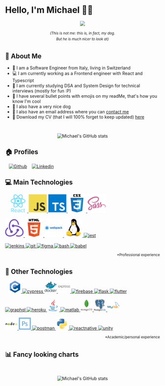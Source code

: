 # Hello, I'm Michael 👋👀
 
<p align="center"><img src="https://user-images.githubusercontent.com/44584815/168486485-4ca709fa-eede-4252-8088-c3f399aa3c22.png" width="250"></p>

<p align="center"><i><sup>(This is not me: this is, in fact, my dog. <br>But he is much nicer to look at)</sup></i></p>


## 🧭 About Me 

- 🧳 I am a Software Engineer from Italy, living in Switzerland 
- 💻 I am currently working as a Frontend engineer with React and Typescript 
- 🧠 I am currently studying DSA and System Design for technical interviews (mostly for fun :P) 
- 👀 I have several bullet points with emojis on my readMe, that's how you know I'm cool 
- 🐶 I also have a very nice dog 
- 📧 I also have an email address where you can <a href="mailto:vgtmhl@gmail.com">contact me</a>
- 📜 Download my CV (that I will 100% forget to keep updated) [here](https://drive.google.com/file/d/1DnQm2ZcWVov3JhQuLIh3XO5opwNgqLQd/view?usp=sharing) 

&nbsp;&nbsp; <p align="center">![Michael's GitHub stats](https://github-readme-streak-stats.herokuapp.com/?user=vgtmhl&theme=monokai) </p>


## 🏠 Profiles 

&nbsp;&nbsp; [![Github](https://img.shields.io/badge/GitHub-100000?style=for-the-badge&logo=github&logoColor=white)](https://github.com/vgtmhl)
&nbsp;&nbsp; [![Linkedin](https://img.shields.io/badge/LinkedIn-0077B5?style=for-the-badge&logo=linkedin&logoColor=white)](https://www.linkedin.com/in/michael-vigato/)


## 💻 Main Technologies
&nbsp;&nbsp; <a href="https://reactjs.org/" target="_blank" rel="noreferrer"> <img
        src="https://raw.githubusercontent.com/devicons/devicon/master/icons/react/react-original-wordmark.svg"
        title="React"
        alt="react" width="60" height="60" /> </a>
<a href="https://developer.mozilla.org/en-US/docs/Web/JavaScript" target="_blank" rel="noreferrer"> <img
        src="https://raw.githubusercontent.com/devicons/devicon/master/icons/javascript/javascript-original.svg"
        title="Javascript"
        alt="javascript" width="60" height="60" /> </a>
<a href="https://www.typescriptlang.org/" target="_blank" rel="noreferrer"> <img
        src="https://raw.githubusercontent.com/devicons/devicon/master/icons/typescript/typescript-original.svg"
        title="Typescript"
        alt="typescript" width="60" height="60" /> </a>
<a href="https://www.w3schools.com/css/" target="_blank" rel="noreferrer"> <img
        src="https://raw.githubusercontent.com/devicons/devicon/master/icons/css3/css3-original-wordmark.svg" alt="css3"
        title="CSS"
        width="60" height="60" /> </a>
<a href="https://sass-lang.com" target="_blank" rel="noreferrer"> <img
        src="https://raw.githubusercontent.com/devicons/devicon/master/icons/sass/sass-original.svg" alt="sass"
        title="SASS"
        width="60" height="60" /> </a>
        <br></br>
<a href="https://redux.js.org" target="_blank" rel="noreferrer"> <img
        src="https://raw.githubusercontent.com/devicons/devicon/master/icons/redux/redux-original.svg" alt="redux"
        title="Redux"
        width="60" height="60" /> </a>
<a href="https://www.w3.org/html/" target="_blank" rel="noreferrer"> <img
        src="https://raw.githubusercontent.com/devicons/devicon/master/icons/html5/html5-original-wordmark.svg"
        title="HTML"
        alt="html5" width="60" height="60" /> </a>
<a href="https://webpack.js.org" target="_blank" rel="noreferrer"> <img
        src="https://raw.githubusercontent.com/devicons/devicon/d00d0969292a6569d45b06d3f350f463a0107b0d/icons/webpack/webpack-original-wordmark.svg"
        title="Webpack"
        alt="webpack" width="60" height="60" /> </a>
<a href="https://www.linux.org/" target="_blank" rel="noreferrer"> <img
        src="https://raw.githubusercontent.com/devicons/devicon/master/icons/linux/linux-original.svg" alt="linux"
        title="Linux"
        width="60" height="60" /> </a>
<a href="https://jestjs.io" target="_blank" rel="noreferrer"> <img
        src="https://www.vectorlogo.zone/logos/jestjsio/jestjsio-icon.svg" alt="jest" title="Jest" width="60" height="60" /> </a>
        <br></br>
<a href="https://www.jenkins.io" target="_blank" rel="noreferrer"> <img
        src="https://www.vectorlogo.zone/logos/jenkins/jenkins-icon.svg" alt="jenkins" title="Jenkins" width="60" height="60" /> </a>
<a href="https://git-scm.com/" target="_blank" rel="noreferrer"> <img
        src="https://www.vectorlogo.zone/logos/git-scm/git-scm-icon.svg" alt="git" title="Git" width="60" height="60" /> </a>
<a href="https://www.figma.com/" target="_blank" rel="noreferrer">
    <img src="https://www.vectorlogo.zone/logos/figma/figma-icon.svg" alt="figma" title="Figma" width="60" height="60" /> </a>
<a href="https://www.gnu.org/software/bash/" target="_blank" rel="noreferrer"> <img
        src="https://www.vectorlogo.zone/logos/gnu_bash/gnu_bash-icon.svg" alt="bash" title="Bash" width="60" height="60" /> </a>
<a href="https://babeljs.io/" target="_blank" rel="noreferrer"> <img
        src="https://www.vectorlogo.zone/logos/babeljs/babeljs-icon.svg" alt="babel" title="Babel" width="60" height="60" /> </a>
<p align="right"><sup>*Professional experience</sup></p>


## 🧶 Other Technologies
&nbsp;&nbsp; <a href="https://www.cprogramming.com/" target="_blank" rel="noreferrer"> <img
        src="https://raw.githubusercontent.com/devicons/devicon/master/icons/c/c-original.svg" alt="c" title="C" width="40"
        height="40" /> </a>
<a href="https://www.cypress.io" target="_blank" rel="noreferrer"> <img
        src="https://raw.githubusercontent.com/simple-icons/simple-icons/6e46ec1fc23b60c8fd0d2f2ff46db82e16dbd75f/icons/cypress.svg"
        alt="cypress" title="Cypress" width="40" height="40" /> </a>
<a href="https://www.docker.com/" target="_blank" rel="noreferrer">
    <img src="https://raw.githubusercontent.com/devicons/devicon/master/icons/docker/docker-original-wordmark.svg"
        alt="docker" title="Docker" width="40" height="40" /> </a>
<a href="https://expressjs.com" target="_blank" rel="noreferrer">
    <img src="https://raw.githubusercontent.com/devicons/devicon/master/icons/express/express-original-wordmark.svg"
        alt="express" title="Express" width="40" height="40" /> </a>
<a href="https://firebase.google.com/" target="_blank" rel="noreferrer"> <img
        src="https://www.vectorlogo.zone/logos/firebase/firebase-icon.svg" alt="firebase" title="Firebase" width="40" height="40" /> </a>
<a href="https://flask.palletsprojects.com/" target="_blank" rel="noreferrer"> <img
        src="https://www.vectorlogo.zone/logos/pocoo_flask/pocoo_flask-icon.svg" alt="flask" title="Flask" width="40" height="40" /> </a>
<a href="https://flutter.dev" target="_blank" rel="noreferrer"> <img
        src="https://www.vectorlogo.zone/logos/flutterio/flutterio-icon.svg" alt="flutter" title="Flutter" width="40" height="40" /> </a>
<br></br>
<a href="https://graphql.org" target="_blank" rel="noreferrer"> <img
        src="https://www.vectorlogo.zone/logos/graphql/graphql-icon.svg" alt="graphql" title="GraphQL" width="40" height="40" /> </a>
<a href="https://heroku.com" target="_blank" rel="noreferrer"> <img
        src="https://www.vectorlogo.zone/logos/heroku/heroku-icon.svg" alt="heroku" title="Heroku" width="40" height="40" /> </a>
<a href="https://www.java.com" target="_blank" rel="noreferrer"> <img
        src="https://raw.githubusercontent.com/devicons/devicon/master/icons/java/java-original.svg" alt="java" title="Java" 
        width="40" height="40" /> </a>
<a href="https://www.mathworks.com/" target="_blank" rel="noreferrer"> <img
        src="https://upload.wikimedia.org/wikipedia/commons/2/21/Matlab_Logo.png" alt="matlab" title="MATLAB" width="40" height="40" /> </a>
<a href="https://www.mongodb.com/" target="_blank" rel="noreferrer"> <img
        src="https://raw.githubusercontent.com/devicons/devicon/master/icons/mongodb/mongodb-original-wordmark.svg"
        alt="mongodb" title="MongoDB" width="40" height="40" /> </a>
<a href="https://www.postgresql.org" target="_blank" rel="noreferrer"> <img
        src="https://raw.githubusercontent.com/devicons/devicon/master/icons/postgresql/postgresql-original-wordmark.svg"
        alt="postgresql" title="PostgreSQL" width="40" height="40" /> </a>
<a href="https://www.mysql.com/" target="_blank" rel="noreferrer">
    <img src="https://raw.githubusercontent.com/devicons/devicon/master/icons/mysql/mysql-original-wordmark.svg"
        alt="mysql" title="MySQL" width="40" height="40" /> </a>
<br></br>
<a href="https://nodejs.org" target="_blank" rel="noreferrer"> <img
        src="https://raw.githubusercontent.com/devicons/devicon/master/icons/nodejs/nodejs-original-wordmark.svg"
        alt="nodejs" title="NodeJS" width="40" height="40" /> </a>
<a href="https://www.photoshop.com/en" target="_blank" rel="noreferrer"> <img
        src="https://raw.githubusercontent.com/devicons/devicon/master/icons/photoshop/photoshop-line.svg"
        alt="photoshop" title="Adobe Photoshop" width="40" height="40" /> </a>
<a href="https://postman.com" target="_blank" rel="noreferrer">
    <img src="https://www.vectorlogo.zone/logos/getpostman/getpostman-icon.svg" title="Postman" alt="postman" width="40" height="40" />
</a>
<a href="https://www.python.org" target="_blank" rel="noreferrer"> <img
        src="https://raw.githubusercontent.com/devicons/devicon/master/icons/python/python-original.svg" alt="python" title="Python"
        width="40" height="40" /> </a>
<a href="https://reactnative.dev/" target="_blank" rel="noreferrer">
    <img src="https://reactnative.dev/img/header_logo.svg" alt="reactnative" title="React Native" width="40" height="40" /> </a>
<a href="https://unity.com/" target="_blank" rel="noreferrer">
    <img src="https://www.vectorlogo.zone/logos/unity3d/unity3d-icon.svg" title="Unity" alt="unity" width="40" height="40" /> </a>
<p align="right"><sup>*Academic/personal experience</sup></p>


## 📊 Fancy looking charts 
&nbsp;&nbsp; <p align="center">![Michael's GitHub stats](https://github-profile-summary-cards.vercel.app/api/cards/profile-details?username=vgtmhl&theme=monokai) </p>



